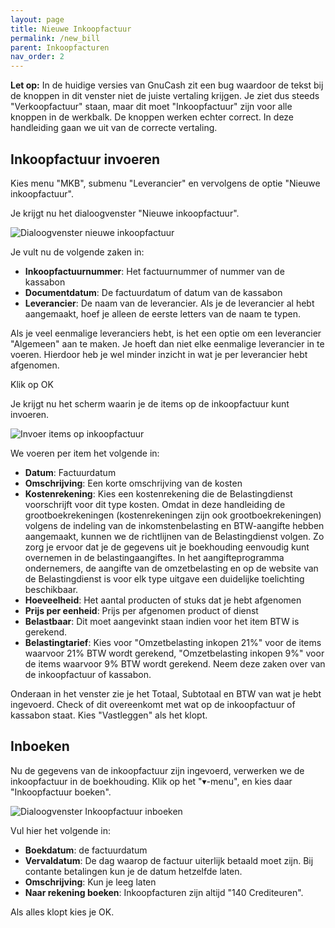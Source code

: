```yaml
---
layout: page
title: Nieuwe Inkoopfactuur
permalink: /new_bill
parent: Inkoopfacturen
nav_order: 2
---
```


**Let op:** In de huidige versies van GnuCash zit een bug waardoor de tekst bij de knoppen in dit venster niet de juiste vertaling krijgen.
Je ziet dus steeds "Verkoopfactuur" staan, maar dit moet "Inkoopfactuur" zijn voor alle knoppen in de werkbalk. De knoppen werken echter correct.
In deze handleiding gaan we uit van de correcte vertaling.

## Inkoopfactuur invoeren
Kies menu "MKB", submenu "Leverancier" en vervolgens de optie "Nieuwe inkoopfactuur".

Je krijgt nu het dialoogvenster "Nieuwe inkoopfactuur".

![Dialoogvenster nieuwe inkoopfactuur]({{site.baseurl}}/assets/create_bill_dialog.png)

Je vult nu de volgende zaken in:

* **Inkoopfactuurnummer**: Het factuurnummer of nummer van de kassabon
* **Documentdatum**: De factuurdatum of datum van de kassabon
* **Leverancier**: De naam van de leverancier. Als je de leverancier al hebt aangemaakt, hoef je alleen de eerste letters van de naam te typen.

Als je veel eenmalige leveranciers hebt, is het een optie om een leverancier "Algemeen" aan te maken. Je hoeft dan niet elke eenmalige leverancier
in te voeren. Hierdoor heb je wel minder inzicht in wat je per leverancier hebt afgenomen.

Klik op OK

Je krijgt nu het scherm waarin je de items op de inkoopfactuur kunt invoeren.

![Invoer items op inkoopfactuur]({{site.baseurl}}/assets/enter_bill_items.png)

We voeren per item het volgende in:

* **Datum**: Factuurdatum
* **Omschrijving**: Een korte omschrijving van de kosten
* **Kostenrekening**: Kies een kostenrekening die de Belastingdienst voorschrijft voor dit type kosten. Omdat in deze handleiding de grootboekrekeningen
  (kostenrekeningen zijn ook grootboekrekeningen) volgens de indeling van de inkomstenbelasting en BTW-aangifte hebben aangemaakt, kunnen we de richtlijnen van de
  Belastingdienst volgen. Zo zorg je ervoor dat je de gegevens uit je boekhouding eenvoudig kunt overnemen in de belastingaangiftes.
  In het aangifteprogramma ondernemers, de aangifte van de omzetbelasting en op de website van de Belastingdienst is voor elk type uitgave een duidelijke toelichting beschikbaar.
* **Hoeveelheid**: Het aantal producten of stuks dat je hebt afgenomen
* **Prijs per eenheid**: Prijs per afgenomen product of dienst
* **Belastbaar**: Dit moet aangevinkt staan indien voor het item BTW is gerekend.
* **Belastingtarief**: Kies voor "Omzetbelasting inkopen 21%" voor de items waarvoor 21% BTW wordt gerekend, "Omzetbelasting inkopen 9%" voor de items waarvoor 9%
  BTW wordt gerekend. Neem deze zaken over van de inkoopfactuur of kassabon.

Onderaan in het venster zie je het Totaal, Subtotaal en BTW van wat je hebt ingevoerd. Check of dit overeenkomt met wat op de inkoopfactuur of kassabon staat.
Kies "Vastleggen" als het klopt.

## Inboeken

Nu de gegevens van de inkoopfactuur zijn ingevoerd, verwerken we de inkoopfactuur in de boekhouding.
Klik op het "&#9662;-menu", en kies daar "Inkoopfactuur boeken".

![Dialoogvenster Inkoopfactuur inboeken]({{site.baseurl}}/assets/book_bill_confirm_dialog.png)

Vul hier het volgende in:

* **Boekdatum**: de factuurdatum
* **Vervaldatum**: De dag waarop de factuur uiterlijk betaald moet zijn. Bij contante betalingen kun je de datum hetzelfde laten.
* **Omschrijving**: Kun je leeg laten
* **Naar rekening boeken**: Inkoopfacturen zijn altijd "140 Crediteuren".

Als alles klopt kies je OK.

